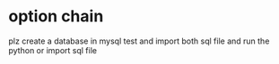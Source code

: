 # option chain 

plz create a database in mysql test
and import both sql file
and run the python 
or 
import sql file
